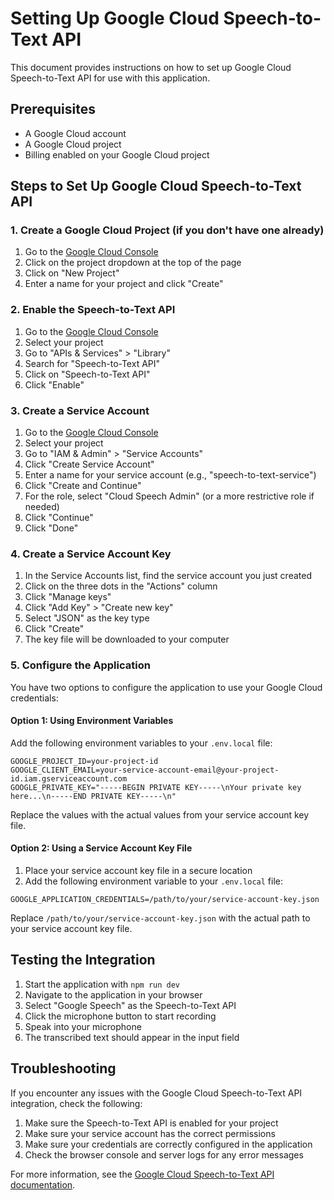 # Setting Up Google Cloud Speech-to-Text API

This document provides instructions on how to set up Google Cloud Speech-to-Text API for use with this application.

## Prerequisites

- A Google Cloud account
- A Google Cloud project
- Billing enabled on your Google Cloud project

## Steps to Set Up Google Cloud Speech-to-Text API

### 1. Create a Google Cloud Project (if you don't have one already)

1. Go to the [Google Cloud Console](https://console.cloud.google.com/)
2. Click on the project dropdown at the top of the page
3. Click on "New Project"
4. Enter a name for your project and click "Create"

### 2. Enable the Speech-to-Text API

1. Go to the [Google Cloud Console](https://console.cloud.google.com/)
2. Select your project
3. Go to "APIs & Services" > "Library"
4. Search for "Speech-to-Text API"
5. Click on "Speech-to-Text API"
6. Click "Enable"

### 3. Create a Service Account

1. Go to the [Google Cloud Console](https://console.cloud.google.com/)
2. Select your project
3. Go to "IAM & Admin" > "Service Accounts"
4. Click "Create Service Account"
5. Enter a name for your service account (e.g., "speech-to-text-service")
6. Click "Create and Continue"
7. For the role, select "Cloud Speech Admin" (or a more restrictive role if needed)
8. Click "Continue"
9. Click "Done"

### 4. Create a Service Account Key

1. In the Service Accounts list, find the service account you just created
2. Click on the three dots in the "Actions" column
3. Click "Manage keys"
4. Click "Add Key" > "Create new key"
5. Select "JSON" as the key type
6. Click "Create"
7. The key file will be downloaded to your computer

### 5. Configure the Application

You have two options to configure the application to use your Google Cloud credentials:

#### Option 1: Using Environment Variables

Add the following environment variables to your `.env.local` file:

```
GOOGLE_PROJECT_ID=your-project-id
GOOGLE_CLIENT_EMAIL=your-service-account-email@your-project-id.iam.gserviceaccount.com
GOOGLE_PRIVATE_KEY="-----BEGIN PRIVATE KEY-----\nYour private key here...\n-----END PRIVATE KEY-----\n"
```

Replace the values with the actual values from your service account key file.

#### Option 2: Using a Service Account Key File

1. Place your service account key file in a secure location
2. Add the following environment variable to your `.env.local` file:

```
GOOGLE_APPLICATION_CREDENTIALS=/path/to/your/service-account-key.json
```

Replace `/path/to/your/service-account-key.json` with the actual path to your service account key file.

## Testing the Integration

1. Start the application with `npm run dev`
2. Navigate to the application in your browser
3. Select "Google Speech" as the Speech-to-Text API
4. Click the microphone button to start recording
5. Speak into your microphone
6. The transcribed text should appear in the input field

## Troubleshooting

If you encounter any issues with the Google Cloud Speech-to-Text API integration, check the following:

1. Make sure the Speech-to-Text API is enabled for your project
2. Make sure your service account has the correct permissions
3. Make sure your credentials are correctly configured in the application
4. Check the browser console and server logs for any error messages

For more information, see the [Google Cloud Speech-to-Text API documentation](https://cloud.google.com/speech-to-text/docs). 